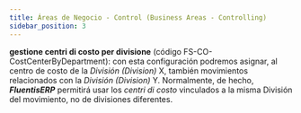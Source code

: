 ```yaml
---
title: Áreas de Negocio - Control (Business Areas - Controlling)
sidebar_position: 3
---
```


**gestione centri di costo per divisione** (código FS-CO-CostCenterByDepartment): con esta configuración podremos asignar, al centro de costo de la *División (Division)* X, también movimientos relacionados con la *División (Division)* Y. Normalmente, de hecho, ***FluentisERP*** permitirá usar los *centri di costo* vinculados a la misma División del movimiento, no de divisiones diferentes.
